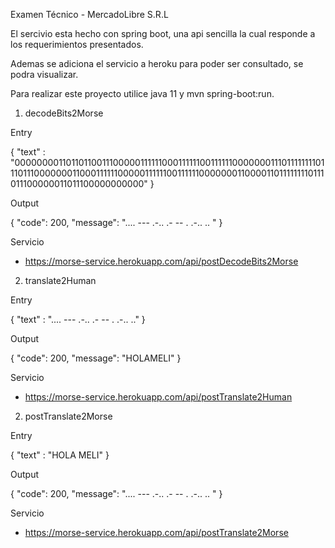 Examen Técnico - MercadoLibre S.R.L

El sercivio esta hecho con spring boot, una api sencilla la cual responde a los requerimientos presentados. 

Ademas se adiciona el servicio a heroku para poder ser consultado, se podra visualizar. 

Para realizar este proyecto utilice java 11 y mvn spring-boot:run.
 
1. decodeBits2Morse
 
Entry

{
   "text" : "000000001101101100111000001111110001111110011111100000001110111111110111011100000001100011111100000111111001111110000000110000110111111110111011100000011011100000000000"
}

Output

{
    "code": 200,
    "message": ".... --- .-.. .- -- . .-.. .. "
}

Servicio 

  - https://morse-service.herokuapp.com/api/postDecodeBits2Morse
 
 
 2. translate2Human
 
Entry

{
   "text" : ".... --- .-.. .- -- . .-.. .."
}

Output

{
    "code": 200,
    "message": "HOLAMELI"
}

Servicio 

  - https://morse-service.herokuapp.com/api/postTranslate2Human
 
 
  2. postTranslate2Morse
 
Entry

{
   "text" : "HOLA MELI"
}

Output

{
    "code": 200,
    "message": ".... --- .-.. .-  -- . .-.. .. "
}

Servicio 

  -  https://morse-service.herokuapp.com/api/postTranslate2Morse
 
 
